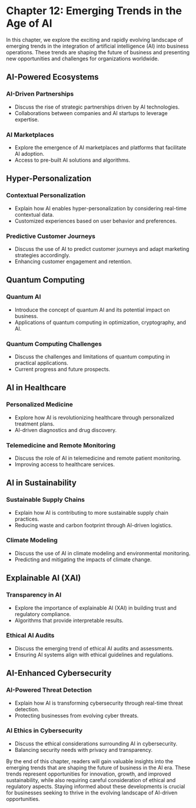 Chapter 12: Emerging Trends in the Age of AI
============================================

In this chapter, we explore the exciting and rapidly evolving landscape of emerging trends in the integration of artificial intelligence (AI) into business operations. These trends are shaping the future of business and presenting new opportunities and challenges for organizations worldwide.

AI-Powered Ecosystems
---------------------

### AI-Driven Partnerships

* Discuss the rise of strategic partnerships driven by AI technologies.
* Collaborations between companies and AI startups to leverage expertise.

### AI Marketplaces

* Explore the emergence of AI marketplaces and platforms that facilitate AI adoption.
* Access to pre-built AI solutions and algorithms.

Hyper-Personalization
---------------------

### Contextual Personalization

* Explain how AI enables hyper-personalization by considering real-time contextual data.
* Customized experiences based on user behavior and preferences.

### Predictive Customer Journeys

* Discuss the use of AI to predict customer journeys and adapt marketing strategies accordingly.
* Enhancing customer engagement and retention.

Quantum Computing
-----------------

### Quantum AI

* Introduce the concept of quantum AI and its potential impact on business.
* Applications of quantum computing in optimization, cryptography, and AI.

### Quantum Computing Challenges

* Discuss the challenges and limitations of quantum computing in practical applications.
* Current progress and future prospects.

AI in Healthcare
----------------

### Personalized Medicine

* Explore how AI is revolutionizing healthcare through personalized treatment plans.
* AI-driven diagnostics and drug discovery.

### Telemedicine and Remote Monitoring

* Discuss the role of AI in telemedicine and remote patient monitoring.
* Improving access to healthcare services.

AI in Sustainability
--------------------

### Sustainable Supply Chains

* Explain how AI is contributing to more sustainable supply chain practices.
* Reducing waste and carbon footprint through AI-driven logistics.

### Climate Modeling

* Discuss the use of AI in climate modeling and environmental monitoring.
* Predicting and mitigating the impacts of climate change.

Explainable AI (XAI)
--------------------

### Transparency in AI

* Explore the importance of explainable AI (XAI) in building trust and regulatory compliance.
* Algorithms that provide interpretable results.

### Ethical AI Audits

* Discuss the emerging trend of ethical AI audits and assessments.
* Ensuring AI systems align with ethical guidelines and regulations.

AI-Enhanced Cybersecurity
-------------------------

### AI-Powered Threat Detection

* Explain how AI is transforming cybersecurity through real-time threat detection.
* Protecting businesses from evolving cyber threats.

### AI Ethics in Cybersecurity

* Discuss the ethical considerations surrounding AI in cybersecurity.
* Balancing security needs with privacy and transparency.

By the end of this chapter, readers will gain valuable insights into the emerging trends that are shaping the future of business in the AI era. These trends represent opportunities for innovation, growth, and improved sustainability, while also requiring careful consideration of ethical and regulatory aspects. Staying informed about these developments is crucial for businesses seeking to thrive in the evolving landscape of AI-driven opportunities.
